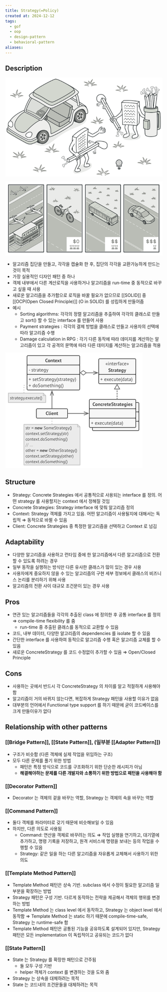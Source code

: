 ```yaml
---
title: Strategy(=Policy)
created at: 2024-12-12
tags:
  - gof
  - oop
  - design-pattern
  - behavioral-pattern
aliases:
---
```


## Description

![Untitled](../../../../_assets/oop/Untitled%2014.png)

![Untitled](../../../../_assets/oop/Untitled%2015.png)

- 알고리즘 집단을 만들고, 각각을 캡슐화 한 후, 집단의 각각을 교환가능하게 만드는 것이 목적
- 가장 실용적인 디자인 패턴 중 하나
- 객체 내부에서 다른 계산로직을 사용하거나 알고리즘을 run-time 중 동적으로 바꾸고 싶을 때 사용
- 새로운 알고리즘을 추가함으로 로직을 바꿀 필요가 없으므로 [[SOLID]] 중 [[OCP(Open Closed Principle)]] (O in SOLID) 를 성립하게 만들어줌
- 예시
  - Sorting algorithms: 각각의 정렬 알고리즘을 추출하여 각각의 클래스로 만들고 sort() 할 수 있는 interface 를 만들어 사용
  - Payment strategies : 각각의 결제 방법을 클래스로 만들고 사용자의 선택에 따라 알고리즘 수행
  - Damage calculation in RPG : 각기 다른 동작에 따라 데미지를 계산하는 알고리즘이 있고 각 공격의 문맥에 따라 다른 데미지를 계산하는 알고리즘을 적용

![Untitled](../../../../_assets/oop/Untitled%2016.png)

## Structure

- Strategy: Concrete Strategies 에서 공통적으로 사용되는 interface 를 정의. 어떤 strategy 를 사용할지는 context 에서 정해질 것임
- Concrete Strategies: Strategy interface 에 맞춰 알고리즘 정의
- Context: Strategy 객체를 가지고 있음. 어떤 알고리즘이 사용될지에 대해서는 독립적 ⇒ 동적으로 바뀔 수 있음
- Client: Concrete Strategies 중 특정한 알고리즘을 선택하고 Context 로 넘김

## Adaptability

- 다양한 알고리즘을 사용하고 런타임 중에 한 알고리즘에서 다른 알고리즘으로 전환할 수 있도록 하려는 경우
- 일부 동작을 실행하는 방식만 다른 유사한 클래스가 많이 있는 경우 사용
- 사용자에게 중요하지 않을 수 있는 알고리즘의 구현 세부 정보에서 클래스의 비즈니스 논리를 분리하기 위해 사용
- 알고리즘의 전환 사이 대규모 조건문이 있는 경우 사용

## Pros

- 연관 있는 알고리즘들을 각각의 추출된 class 에 정의한 후 공통 interface 를 정의 ⇒ compile-time flexibility 를 줌
  - run-time 중 추출된 클래스를 동적으로 교환할 수 있음
- 코드, 내부 데이터, 다양한 알고리즘의 dependencies 를 isolate 할 수 있음
- 간단한 interface 를 사용하여 동적으로 알고리즘 수행 혹은 알고리즘 교체를 할 수 있음
- 새로운 ConcreteStrategy 를 코드 수정없이 추가할 수 있음 ⇒ Open/Closed Principle

## Cons

- 사용하는 곳에서 반드시 각 ConcreteStrategy 의 차이를 알고 적절하게 사용해야 함
- 알고리즘이 거의 바뀌지 않는다면, 복잡하게 Strategy 패턴을 사용할 이유가 없음
- 대부분의 언어에서 Functional type support 를 하기 때문에 굳이 코드베이스를 크게 만들이유가 없다

## Relationship with other patterns

### [[Bridge Pattern]], [[State Pattern]], (일부분 [[Adapter Pattern]])

- 구조가 비슷함 (다른 객체에 실제 작업을 위임하는 구조)
- 모두 다른 문제를 풀기 위한 방법
  - 패턴은 특정 방식으로 코드를 구조화하기 위한 단순한 레시피가 아님
  - **해결해야하는 문제를 다른 개발자와 소통하기 위한 방법으로 패턴을 사용해야 함**

### [[Decorator Pattern]]

- Decorator 는 객체의 겉을 바꾸는 역할, Strategy 는 객체의 속을 바꾸는 역할

### [[Command Pattern]]

- 둘다 객체를 파라미터로 갖기 때문에 비슷해보일 수 있음
- 하지만, 다른 의도로 사용됨
  - Command: 연산을 객체로 바꾸려는 의도 ⇒ 작업 실행을 연기하고, 대기열에 추가하고, 명령 기록을 저장하고, 원격 서비스에 명령을 보내는 등의 작업을 수행할 수 있음
  - Strategy: 같은 일을 하는 다른 알고리즘을 자유롭게 교체해서 사용하기 위한 의도

### [[Template Method Pattern]]

- Template Method 패턴은 상속 기반. subclass 에서 수정이 필요한 알고리즘 일부분을 확장하는 방법
- Strategy 패턴은 구성 기반. 다르게 동작하는 전략을 제공해서 객체의 행위를 변경하는 방법
- Template Method 는 class level 에서 동작하고, Strategy 는 object level 에서 동작함 ⇒ Template Method 는 static 하기 때문에 compile-time-safe, Strategy 는 runtime-safe 함
- Template Method 패턴은 공통된 기능을 공유하도록 설계되어 있지만, Strategy 패턴은 모든 implementation 이 독립적이고 공유되는 코드가 없다

### [[State Pattern]]

- State 는 Strategy 를 확장한 패턴으로 간주됨
  - 둘 모두 구성 기반
  - helper 객체가 context 를 변경하는 것을 도와 줌
- Strategy 는 상속을 대체하려는 목적
- State 는 코드내의 조건문들을 대체하려는 목적
